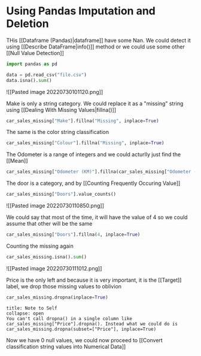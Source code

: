 # Using Pandas Imputation and Deletion
THis [[Dataframe (Pandas)|dataframe]] have some Nan. We could detect it using [[Describe DataFrame|info()]] method or we could use some other [[Null Value Detection]]
```python
import pandas as pd

data = pd.read_csv("file.csv")
data.isna().sum()
```
![[Pasted image 20220730101120.png]]

Make is only a string category. We could replace it as a "missing" string using [[Dealing With Missing Values|fillna()]]
```python
car_sales_missing["Make"].fillna("Missing", inplace=True)
```

The same is the color string classification
```python
car_sales_missing["Colour"].fillna("Missing", inplace=True)
```

The Odometer is a range of integers and we could acturlly just find the [[Mean]]
```python
car_sales_missing["Odometer (KM)"].fillna(car_sales_missing["Odometer (KM)"].mean(), inplace=True)
```

The door is a category, and by [[Counting Frequently Occuring Value]]
```python
car_sales_missing["Doors"].value_counts()
```
![[Pasted image 20220730110850.png]]

We could say that most of the time, it will have the value of 4 so we could assume that other will be the same
```python
car_sales_missing["Doors"].fillna(4, inplace=True)
```

Counting the missing again
```python
car_sales_missing.isna().sum()
```
![[Pasted image 20220730111012.png]]

Price is the only left and because it is very important, it is the [[Target]] label, we drop those missing values to oblivion
```python
car_sales_missing.dropna(inplace=True)
```

```ad-Upset
title: Note to Self
collapse: open
You can't call dropna() in a single column like car_sales_missing["Price"].dropna(). Instead what we could do is car_sales_missing.dropna(subset=["Price"], inplace=True)
```

Now we have 0 null values, we could now proceed to [[Convert classification string values into Numerical Data]]


